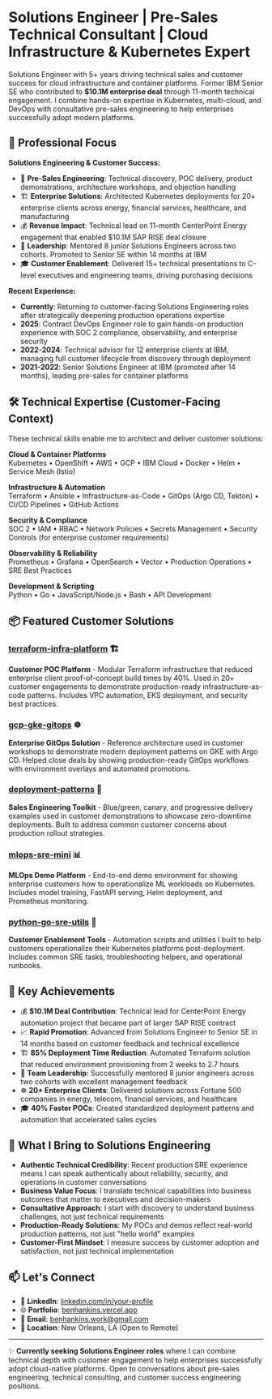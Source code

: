 # Solutions Engineer | Pre-Sales Technical Consultant | Cloud Infrastructure & Kubernetes Expert

Solutions Engineer with 5+ years driving technical sales and customer success for cloud infrastructure and container platforms. Former IBM Senior SE who contributed to **$10.1M enterprise deal** through 11-month technical engagement. I combine hands-on expertise in Kubernetes, multi-cloud, and DevOps with consultative pre-sales engineering to help enterprises successfully adopt modern platforms.

## 💼 Professional Focus

**Solutions Engineering & Customer Success:**
- 🎯 **Pre-Sales Engineering**: Technical discovery, POC delivery, product demonstrations, architecture workshops, and objection handling
- 🏗️ **Enterprise Solutions**: Architected Kubernetes deployments for 20+ enterprise clients across energy, financial services, healthcare, and manufacturing
- 💰 **Revenue Impact**: Technical lead on 11-month CenterPoint Energy engagement that enabled $10.1M SAP RISE deal closure
- 👥 **Leadership**: Mentored 8 junior Solutions Engineers across two cohorts. Promoted to Senior SE within 14 months at IBM
- 🎓 **Customer Enablement**: Delivered 15+ technical presentations to C-level executives and engineering teams, driving purchasing decisions

**Recent Experience:**
- **Currently**: Returning to customer-facing Solutions Engineering roles after strategically deepening production operations expertise
- **2025**: Contract DevOps Engineer role to gain hands-on production experience with SOC 2 compliance, observability, and enterprise security
- **2022-2024**: Technical advisor for 12 enterprise clients at IBM, managing full customer lifecycle from discovery through deployment
- **2021-2022**: Senior Solutions Engineer at IBM (promoted after 14 months), leading pre-sales for container platforms

## 🛠️ Technical Expertise (Customer-Facing Context)

These technical skills enable me to architect and deliver customer solutions:

**Cloud & Container Platforms**  
Kubernetes • OpenShift • AWS • GCP • IBM Cloud • Docker • Helm • Service Mesh (Istio)

**Infrastructure & Automation**  
Terraform • Ansible • Infrastructure-as-Code • GitOps (Argo CD, Tekton) • CI/CD Pipelines • GitHub Actions

**Security & Compliance**  
SOC 2 • IAM • RBAC • Network Policies • Secrets Management • Security Controls (for enterprise customer requirements)

**Observability & Reliability**  
Prometheus • Grafana • OpenSearch • Vector • Production Operations • SRE Best Practices

**Development & Scripting**  
Python • Go • JavaScript/Node.js • Bash • API Development

## 📦 Featured Customer Solutions

### [terraform-infra-platform](https://github.com/WBHankins93/terraform-infra-platform) 🏗️
**Customer POC Platform** - Modular Terraform infrastructure that reduced enterprise client proof-of-concept build times by 40%. Used in 20+ customer engagements to demonstrate production-ready infrastructure-as-code patterns. Includes VPC automation, EKS deployment, and security best practices.

### [gcp-gke-gitops](https://github.com/WBHankins93/gcp-gke-gitops) ☸️
**Enterprise GitOps Solution** - Reference architecture used in customer workshops to demonstrate modern deployment patterns on GKE with Argo CD. Helped close deals by showing production-ready GitOps workflows with environment overlays and automated promotions.

### [deployment-patterns](https://github.com/WBHankins93/deployment-patterns) 🚀
**Sales Engineering Toolkit** - Blue/green, canary, and progressive delivery examples used in customer demonstrations to showcase zero-downtime deployments. Built to address common customer concerns about production rollout strategies.

### [mlops-sre-mini](https://github.com/WBHankins93/mlops-sre-mini) 📊
**MLOps Demo Platform** - End-to-end demo environment for showing enterprise customers how to operationalize ML workloads on Kubernetes. Includes model training, FastAPI serving, Helm deployment, and Prometheus monitoring.

### [python-go-sre-utils](https://github.com/WBHankins93/python-go-sre-utils) 🐍
**Customer Enablement Tools** - Automation scripts and utilities I built to help customers operationalize their Kubernetes platforms post-deployment. Includes common SRE tasks, troubleshooting helpers, and operational runbooks.

## 🎯 Key Achievements

- 💰 **$10.1M Deal Contribution**: Technical lead for CenterPoint Energy automation project that became part of larger SAP RISE contract
- 📈 **Rapid Promotion**: Advanced from Solutions Engineer to Senior SE in 14 months based on customer feedback and technical excellence
- 🏗️ **85% Deployment Time Reduction**: Automated Terraform solution that reduced environment provisioning from 2 weeks to 2.7 hours
- 👥 **Team Leadership**: Successfully mentored 8 junior engineers across two cohorts with excellent management feedback
- ☸️ **20+ Enterprise Clients**: Delivered solutions across Fortune 500 companies in energy, telecom, financial services, and healthcare
- 🎓 **40% Faster POCs**: Created standardized deployment patterns and automation that accelerated sales cycles

## 🌟 What I Bring to Solutions Engineering

- **Authentic Technical Credibility**: Recent production SRE experience means I can speak authentically about reliability, security, and operations in customer conversations
- **Business Value Focus**: I translate technical capabilities into business outcomes that matter to executives and decision-makers
- **Consultative Approach**: I start with discovery to understand business challenges, not just technical requirements
- **Production-Ready Solutions**: My POCs and demos reflect real-world production patterns, not just "hello world" examples
- **Customer-First Mindset**: I measure success by customer adoption and satisfaction, not just technical implementation

## 📫 Let's Connect

- 💼 **LinkedIn**: [linkedin.com/in/your-profile](https://linkedin.com/in/your-profile)
- 🌐 **Portfolio**: [benhankins.vercel.app](https://benhankins.vercel.app)
- 📧 **Email**: benhankins.work@gmail.com
- 📍 **Location**: New Orleans, LA (Open to Remote)

---

✨ **Currently seeking Solutions Engineer roles** where I can combine technical depth with customer engagement to help enterprises successfully adopt cloud-native platforms. Open to conversations about pre-sales engineering, technical consulting, and customer success engineering positions.
